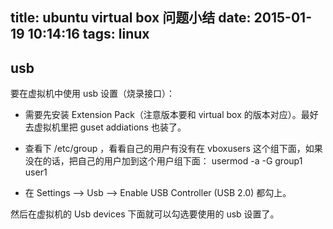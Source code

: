 ﻿title: ubuntu virtual box 问题小结
date: 2015-01-19 10:14:16
tags: linux
---

## usb
要在虚拟机中使用 usb 设置（烧录接口）： 

* 需要先安装 Extension Pack（注意版本要和 virtual box 的版本对应）。最好去虚拟机里把 guset addiations 也装了。

* 查看下 /etc/group ，看看自己的用户有没有在 vboxusers 这个组下面，如果没在的话，把自己的用户加到这个用户组下面： usermod -a -G group1 user1

* 在 Settings --> Usb --> Enable USB Controller (USB 2.0) 都勾上。

然后在虚拟机的 Usb devices 下面就可以勾选要使用的 usb 设置了。

